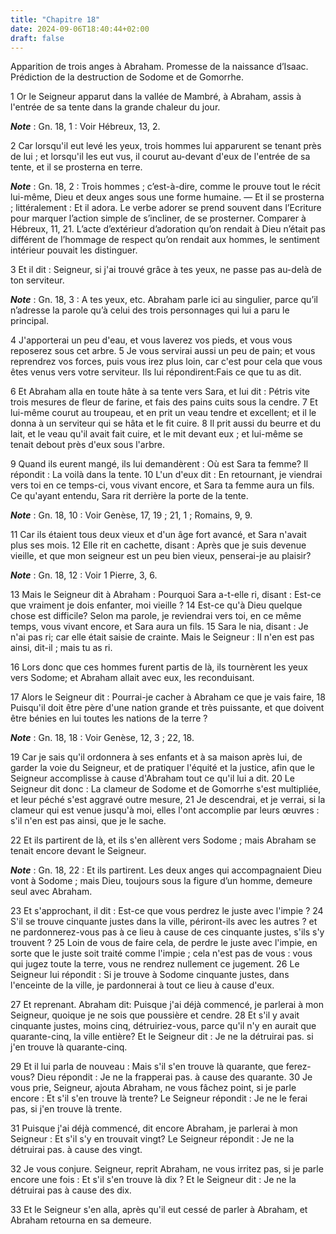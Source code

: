 ```yaml
---
title: "Chapitre 18"
date: 2024-09-06T18:40:44+02:00
draft: false
---
```



Apparition de trois anges à Abraham.
Promesse de la naissance d’Isaac.
Prédiction de la destruction de Sodome et de Gomorrhe.


1 Or le Seigneur apparut dans la vallée de Mambré, à Abraham, assis à l'entrée de sa tente dans la grande chaleur du jour.

***Note*** :  Gn. 18, 1 : Voir Hébreux, 13, 2.

2 Car lorsqu'il eut levé les yeux, trois hommes lui apparurent se tenant près de lui ; et lorsqu'il les eut vus, il courut au-devant d'eux de l'entrée de sa tente, et il se prosterna en terre.

***Note*** :  Gn. 18, 2 : Trois hommes ; c’est-à-dire, comme le prouve tout le récit lui-même, Dieu et deux anges sous une forme humaine. ― Et il se prosterna ; littéralement : Et il adora. Le verbe adorer se prend souvent dans l’Ecriture pour marquer l’action simple de s’incliner, de se prosterner. Comparer à Hébreux, 11, 21. L’acte d’extérieur d’adoration qu’on rendait à Dieu n’était pas différent de l’hommage de respect qu’on rendait aux hommes, le sentiment intérieur pouvait les distinguer.

3 Et il dit : Seigneur, si j'ai trouvé grâce à tes yeux, ne passe pas au-delà de ton serviteur.

***Note*** :  Gn. 18, 3 : A tes yeux, etc. Abraham parle ici au singulier, parce qu’il n’adresse la parole qu’à celui des trois personnages qui lui a paru le principal.

4 J'apporterai un peu d'eau, et vous laverez vos pieds, et vous vous reposerez sous cet arbre. 5 Je vous servirai aussi un peu de pain; et vous reprendrez vos forces, puis vous irez plus loin, car c'est pour cela que vous êtes venus vers votre serviteur. Ils lui répondirent:Fais ce que tu as dit.


6 Et Abraham alla en toute hâte à sa tente vers Sara, et lui dit : Pétris vite trois mesures de fleur de farine, et fais des pains cuits sous la cendre. 7 Et lui-même courut au troupeau, et en prit un veau tendre et excellent; et il le donna à un serviteur qui se hâta et le fit cuire. 8 Il prit aussi du beurre et du lait, et le veau qu'il avait fait cuire, et le mit devant eux ; et lui-même se tenait debout près d'eux sous l'arbre.


9 Quand ils eurent mangé, ils lui demandèrent : Où est Sara ta femme? Il répondit : La voilà dans la tente. 10 L'un d'eux dit : En retournant, je viendrai vers toi en ce temps-ci, vous vivant encore, et Sara ta femme aura un fils. Ce qu'ayant entendu, Sara rit derrière la porte de la tente.

***Note*** :  Gn. 18, 10 : Voir Genèse, 17, 19 ; 21, 1 ; Romains, 9, 9.

11 Car ils étaient tous deux vieux et d'un âge fort avancé, et Sara n'avait plus ses mois. 12 Elle rit en cachette, disant : Après que je suis devenue vieille, et que mon seigneur est un peu bien vieux, penserai-je au plaisir?

***Note*** :  Gn. 18, 12 : Voir 1 Pierre, 3, 6.

13 Mais le Seigneur dit à Abraham : Pourquoi Sara a-t-elle ri, disant : Est-ce que vraiment je dois enfanter, moi vieille ? 14 Est-ce qu'à Dieu quelque chose est difficile? Selon ma parole, je reviendrai vers toi, en ce même temps, vous vivant encore, et Sara aura un fils. 15 Sara le nia, disant : Je n'ai pas ri; car elle était saisie de crainte. Mais le Seigneur : Il n'en est pas ainsi, dit-il ; mais tu as ri.


16 Lors donc que ces hommes furent partis de là, ils tournèrent les yeux vers Sodome; et Abraham allait avec eux, les reconduisant.


17 Alors le Seigneur dit : Pourrai-je cacher à Abraham ce que je vais faire, 18 Puisqu'il doit être père d'une nation grande et très puissante, et que doivent être bénies en lui toutes les nations de la terre ?

***Note*** :  Gn. 18, 18 : Voir Genèse, 12, 3 ; 22, 18.

19 Car je sais qu'il ordonnera à ses enfants et à sa maison après lui, de garder la voie du Seigneur, et de pratiquer l'équité et la justice, afin que le Seigneur accomplisse à cause d'Abraham tout ce qu'il lui a dit. 20 Le Seigneur dit donc : La clameur de Sodome et de Gomorrhe s'est multipliée, et leur péché s'est aggravé outre mesure, 21 Je descendrai, et je verrai, si la clameur qui est venue jusqu'à moi, elles l'ont accomplie par leurs œuvres : s'il n'en est pas ainsi, que je le sache.


22 Et ils partirent de là, et ils s'en allèrent vers Sodome ; mais Abraham se tenait encore devant le Seigneur.

***Note*** :  Gn. 18, 22 : Et ils partirent. Les deux anges qui accompagnaient Dieu vont à Sodome ; mais Dieu, toujours sous la figure d’un homme, demeure seul avec Abraham.

23 Et s'approchant, il dit : Est-ce que vous perdrez le juste avec l'impie ? 24 S'il se trouve cinquante justes dans la ville, périront-ils avec les autres ? et ne pardonnerez-vous pas à ce lieu à cause de ces cinquante justes, s'ils s'y trouvent ? 25 Loin de vous de faire cela, de perdre le juste avec l'impie, en sorte que le juste soit traité comme l'impie ; cela n'est pas de vous : vous qui jugez toute la terre, vous ne rendrez nullement ce jugement. 26 Le Seigneur lui répondit : Si je trouve à Sodome cinquante justes, dans l'enceinte de la ville, je pardonnerai à tout ce lieu à cause d'eux.


27 Et reprenant. Abraham dit: Puisque j'ai déjà commencé, je parlerai à mon Seigneur, quoique je ne sois que poussière et cendre. 28 Et s'il y avait cinquante justes, moins cinq, détruiriez-vous, parce qu'il n'y en aurait que quarante-cinq, la ville entière? Et le Seigneur dit : Je ne la détruirai pas. si j'en trouve là quarante-cinq.


29 Et il lui parla de nouveau : Mais s'il s'en trouve là quarante, que ferez-vous? Dieu répondit : Je ne la frapperai pas. à cause des quarante. 30 Je vous prie, Seigneur, ajouta Abraham, ne vous fâchez point, si je parle encore : Et s'il s'en trouve là trente? Le Seigneur répondit : Je ne le ferai pas, si j'en trouve là trente.


31 Puisque j'ai déjà commencé, dit encore Abraham, je parlerai à mon Seigneur : Et s'il s'y en trouvait vingt? Le Seigneur répondit : Je ne la détruirai pas. à cause des vingt.


32 Je vous conjure. Seigneur, reprit Abraham, ne vous irritez pas, si je parle encore une fois : Et s'il s'en trouve là dix ? Et le Seigneur dit : Je ne la détruirai pas à cause des dix.


33 Et le Seigneur s'en alla, après qu'il eut cessé de parler à Abraham, et Abraham retourna en sa demeure.


